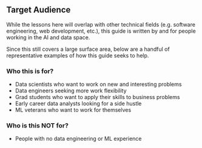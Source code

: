## Target Audience

While the lessons here will overlap with other technical fields (e.g. software engineering, web development, etc.), this guide is written by and for people working in the AI and data space.

Since this still covers a large surface area, below are a handful of representative examples of how this guide seeks to help.

### Who this is for?
- Data scientists who want to work on new and interesting problems
- Data engineers seeking more work flexibility
- Grad students who want to apply their skills to business problems
- Early career data analysts looking for a side hustle
- ML veterans who want to work for themselves

### Who is this NOT for?
- People with no data engineering or ML experience